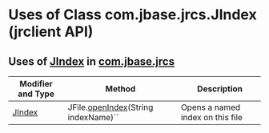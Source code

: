 # Uses of Class com.jbase.jrcs.JIndex (jrclient   API)

<PageHeader />

## Uses of [JIndex](./../../jindex-jrclient-api "class in com.jbase.jrcs") in [com.jbase.jrcs](./../../com.jbase.jrcs-jrclient-api)

| Modifier and Type | Method |  Description |
| --- | --- | --- |
| [JIndex](./../../jindex-jrclient-api "class in com.jbase.jrcs") | JFile.[openIndex](./../../jfile-jrclient-api#openIndex-java.lang)(String indexName)`` | Opens a named index on this file |

